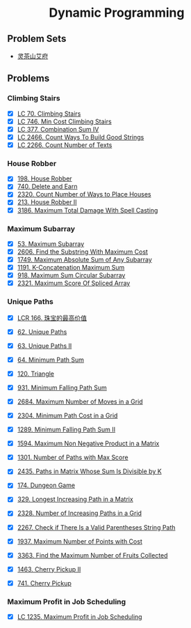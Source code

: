 <div align="center">

# Dynamic Programming
</div>

## Problem Sets

- [灵茶山艾府](https://leetcode.cn/circle/discuss/tXLS3i/)

## Problems

### Climbing Stairs

- [x] [LC 70. Climbing Stairs](https://leetcode.cn/problems/climbing-stairs/)
- [x] [LC 746. Min Cost Climbing Stairs](https://leetcode.cn/problems/min-cost-climbing-stairs/)
- [x] [LC 377. Combination Sum IV](https://leetcode.cn/problems/combination-sum-iv/)
- [x] [LC 2466. Count Ways To Build Good Strings](https://leetcode.cn/problems/combination-sum-iv/description/)
- [x] [LC 2266. Count Number of Texts](https://leetcode.cn/problems/count-number-of-texts/)

### House Robber

- [x] [198. House Robber](https://leetcode.cn/problems/house-robber/)
- [x] [740. Delete and Earn](https://leetcode.cn/problems/delete-and-earn/)
- [x] [2320. Count Number of Ways to Place Houses](https://leetcode.cn/problems/count-number-of-ways-to-place-houses/)
- [x] [213. House Robber II](https://leetcode.cn/problems/house-robber-ii/)
- [x] [3186. Maximum Total Damage With Spell Casting](https://leetcode.cn/problems/maximum-total-damage-with-spell-casting/)

### Maximum Subarray

- [x] [53. Maximum Subarray](https://leetcode.cn/problems/maximum-subarray/)
- [x] [2606. Find the Substring With Maximum Cost](https://leetcode.cn/problems/find-the-substring-with-maximum-cost/)
- [x] [1749. Maximum Absolute Sum of Any Subarray](https://leetcode.cn/problems/maximum-absolute-sum-of-any-subarray/)
- [x] [1191. K-Concatenation Maximum Sum](https://leetcode.cn/problems/k-concatenation-maximum-sum/)
- [x] [918. Maximum Sum Circular Subarray](https://leetcode.cn/problems/maximum-sum-circular-subarray/)
- [x] [2321. Maximum Score Of Spliced Array](https://leetcode.cn/problems/maximum-score-of-spliced-array/)

### Unique Paths

- [x] [LCR 166. 珠宝的最高价值](https://leetcode.cn/problems/li-wu-de-zui-da-jie-zhi-lcof/description/)
- [x] [62. Unique Paths](https://leetcode.cn/problems/unique-paths/description/)
- [x] [63. Unique Paths II](https://leetcode.cn/problems/unique-paths-ii/description/)
- [x] [64. Minimum Path Sum](https://leetcode.cn/problems/minimum-path-sum/description/)
- [x] [120. Triangle](https://leetcode.cn/problems/triangle/description/)
- [x] [931. Minimum Falling Path Sum](https://leetcode.cn/problems/minimum-falling-path-sum/description/)
- [x] [2684. Maximum Number of Moves in a Grid](https://leetcode.cn/problems/maximum-number-of-moves-in-a-grid/description/)
- [x] [2304. Minimum Path Cost in a Grid](https://leetcode.cn/problems/minimum-path-cost-in-a-grid/description/)
- [x] [1289. Minimum Falling Path Sum II](https://leetcode.cn/problems/minimum-falling-path-sum-ii/description/)

- [x] [1594. Maximum Non Negative Product in a Matrix](https://leetcode.cn/problems/maximum-non-negative-product-in-a-matrix/description/)
- [x] [1301. Number of Paths with Max Score](https://leetcode.cn/problems/number-of-paths-with-max-score/description/)
- [x] [2435. Paths in Matrix Whose Sum Is Divisible by K](https://leetcode.cn/problems/paths-in-matrix-whose-sum-is-divisible-by-k/)
- [x] [174. Dungeon Game](https://leetcode.cn/problems/dungeon-game/description/)
- [x] [329. Longest Increasing Path in a Matrix](https://leetcode.cn/problems/longest-increasing-path-in-a-matrix/description/)
- [x] [2328. Number of Increasing Paths in a Grid](https://leetcode.cn/problems/number-of-increasing-paths-in-a-grid/description/)
- [x] [2267. Check if There Is a Valid Parentheses String Path](https://leetcode.cn/problems/check-if-there-is-a-valid-parentheses-string-path/description/)
- [x] [1937. Maximum Number of Points with Cost](https://leetcode.cn/problems/maximum-number-of-points-with-cost/description/)
- [x] [3363. Find the Maximum Number of Fruits Collected](https://leetcode.cn/problems/find-the-maximum-number-of-fruits-collected/description/)
- [x] [1463. Cherry Pickup II](https://leetcode.cn/problems/cherry-pickup-ii/description/)
- [x] [741. Cherry Pickup](https://leetcode.cn/problems/cherry-pickup/description/)

### Maximum Profit in Job Scheduling

- [x] [LC 1235. Maximum Profit in Job Scheduling](https://leetcode.cn/problems/maximum-profit-in-job-scheduling/)

